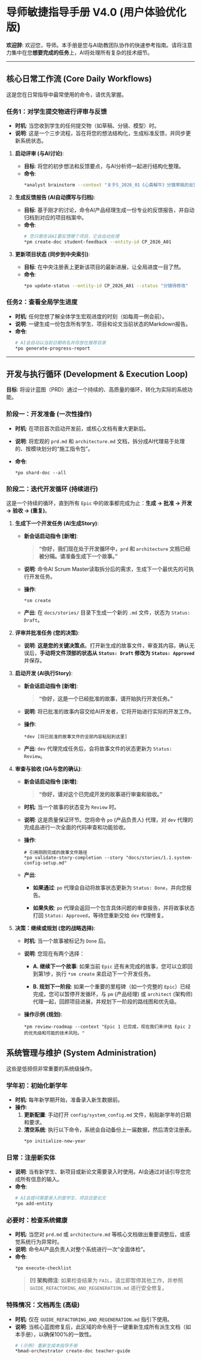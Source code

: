 # 导师敏捷指导手册 V4.0 (用户体验优化版)

**欢迎辞**: 欢迎您，导师。本手册是您与AI助教团队协作的快速参考指南。请将注意力集中在您**想要完成的任务**上，AI将处理所有复杂的技术细节。

---

## 核心日常工作流 (Core Daily Workflows)

这是您在日常指导中最常使用的命令，请优先掌握。

### **任务1：对学生提交物进行评审与反馈**

* **时机**: 当您收到学生的任何提交物（如草稿、分镜、模型）时。
* **说明**: 这是一个三步流程，旨在将您的想法结构化，生成标准反馈，并同步更新系统状态。

1.  **启动评审 (与AI讨论)**:
    * **目标**: 将您的初步想法和反馈要点，与AI分析师一起进行结构化整理。
    * **命令**:
        ```bash
        *analyst brainstorm --context "关于S_2026_01《心斋解牛》分镜草稿的反馈..."
        ```

2.  **生成反馈报告 (AI自动撰写与归档)**:
    * **目标**: 基于刚才的讨论，命令AI产品经理生成一份专业的反馈报告，并自动归档到对应的项目档案中。
    * **命令**:
        ```bash
        # 您只需告诉AI要反馈哪个项目，它会自动处理
        *pm create-doc student-feedback --entity-id CP_2026_A01 
        ```

3.  **更新项目状态 (同步到中央索引)**:
    * **目标**: 在中央注册表上更新该项目的最新进展，让全局进度一目了然。
    * **命令**:
        ```bash
        *po update-status --entity-id CP_2026_A01 --status "分镜待修改"
        ```

### **任务2：查看全局学生进度**

* **时机**: 任何您想了解全体学生宏观进度的时刻（如每周一例会前）。
* **说明**: 一键生成一份包含所有学生、项目和论文当前状态的Markdown报告。
* **命令**:
    ```bash
    # AI会自动以当前日期命名并存放在推荐目录
    *po generate-progress-report
    ```

---

## 开发与执行循环 (Development & Execution Loop)

**目标**: 将设计蓝图（PRD）通过一个持续的、高质量的循环，转化为实际的系统功能。

### **阶段一：开发准备 (一次性操作)**

- **时机**: 在项目首次启动开发前，或核心文档有重大更新后。
    
- **说明**: 将宏观的 `prd.md` 和 `architecture.md` 文档，拆分成AI代理易于处理的、按模块划分的“施工指令包”。
    
- **命令**:
    
    ```
    *po shard-doc --all
    ```
    

### **阶段二：迭代开发循环 (持续进行)**

这是一个持续的循环，直到所有 `Epic` 中的故事都完成为止：**生成 -> 批准 -> 开发 -> 验收 -> (重复)**。

1. **生成下一个开发任务 (AI生成Story)**:
    
    - **新会话启动指令 [新增]**:
        
        > **“你好，我们现在处于开发循环中，`prd` 和 `architecture` 文档已经被分隔。请准备生成下一个故事。”**
        
    - **说明**: 命令AI Scrum Master读取拆分后的需求，生成下一个最优先的可执行开发任务。
        
    - **操作**:
        
        ```
        *sm create
        ```
        
    - **产出**: 在 `docs/stories/` 目录下生成一个新的 `.md` 文件，状态为 `Status: Draft`。
        
2. **评审并批准任务 (您的决策)**:
    
    - **说明**: **这是您的关键决策点**。打开新生成的故事文件，审查其内容。确认无误后，**手动将文件顶部的状态从 `Status: Draft` 修改为 `Status: Approved`** 并保存。
        
3. **启动开发 (AI执行Story)**:
    
    - **新会话启动指令 [新增]**:
        
        > **“你好，这是一个已经批准的故事，请开始执行开发任务。”**
        
    - **说明**: 将已批准的故事内容交给AI开发者，它将开始进行实际的开发工作。
        
    - **操作**:
        
        ```
        *dev [将已批准的故事文件的全部内容粘贴到这里]
        ```
        
    - **产出**: `dev` 代理完成任务后，会将故事文件的状态更新为 `Status: Review`。
        
4. **审查与验收 (QA与您的确认)**:
    
    - **新会话启动指令 [新增]**:
        
        > **“你好，请对这个已完成开发的故事进行审查和验收。”**
        
    - **时机**: 当一个故事的状态变为 `Review` 时。
        
    - **说明**: 这是质量保证环节。您将命令 `po` (产品负责人) 代理，对 `dev` 代理的完成品进行一次全面的代码审查和功能验收。
        
    - **操作**:
        
        ```
        # 引用刚刚完成的故事文件路径
        *po validate-story-completion --story "docs/stories/1.1.system-config-setup.md"
        ```
        
    - **产出**:
        
        - **如果通过**: `po` 代理会自动将故事状态更新为 `Status: Done`，并向您报告。
            
        - **如果失败**: `po` 代理会返回一个包含具体问题的审查报告，并将故事状态打回 `Status: Approved`，等待您重新交给 `dev` 代理修复。
            
5. **决策：继续或规划 (您的战略选择)**:
    
    - **时机**: 当一个故事被标记为 `Done` 后。
        
    - **说明**: 您现在有两个选择：
        
        - **A. 继续下一个故事**: 如果当前 `Epic` 还有未完成的故事，您可以立即回到第1步，执行 `*sm create` 来启动下一个开发任务。
            
        - **B. 规划下一阶段**: 如果一个重要的里程碑（如一个完整的 `Epic`）已经完成，您可以暂停开发循环，与 `pm` (产品经理) 或 `architect` (架构师) 代理一起，回顾项目进展，并规划下一阶段的路线图和优先级。
            
    - **操作示例 (规划)**:
        
        ```
        *pm review-roadmap --context "Epic 1 已完成，现在我们来评估 Epic 2 的优先级和可能的技术风险。"
        ```

## 系统管理与维护 (System Administration)

这些是低频但非常重要的系统级操作。

### **学年初：初始化新学年**

* **时机**: 每年新学期开始，准备录入新生数据前。
* **操作**:
    1.  **更新配置**: 手动打开 `config/system_config.md` 文件，粘贴新学年的日期和要求。
    2.  **清空系统**: 执行以下命令，系统会自动备份上一届数据，然后清空注册表。
        ```bash
        *po initialize-new-year
        ```

### **日常：注册新实体**

* **说明**: 当有新学生、新项目或新论文需要录入时使用。AI会通过对话引导您完成所有信息的输入。
* **命令**:
    ```bash
    # AI会提问需要录入的是学生、项目还是论文
    *po add-entity
    ```

### **必要时：检查系统健康**

* **时机**: 当您对 `prd.md` 或 `architecture.md` 等核心文档做出重要调整后，或感觉系统行为异常时。
* **说明**: 命令AI产品负责人对整个系统进行一次“全面体检”。
* **命令**:
    ```bash
    *po execute-checklist
    ```
    > **[!] 架构师注**: 如果检查结果为 `FAIL`，请立即暂停其他工作，并参照 `GUIDE_REFACTORING_AND_REGENERATION.md` 进行安全修复。

### **特殊情况：文档再生 (高级)**

* **时机**: 仅在 `GUIDE_REFACTORING_AND_REGENERATION.md` 指引下使用。
* **说明**: 当核心蓝图修复后，此区域的命令用于一键重新生成所有派生文档（如本手册），以确保100%的一致性。
    ```bash
    # (示例) 重新生成本指导手册
    *bmad-orchestrator create-doc teacher-guide
    ```
